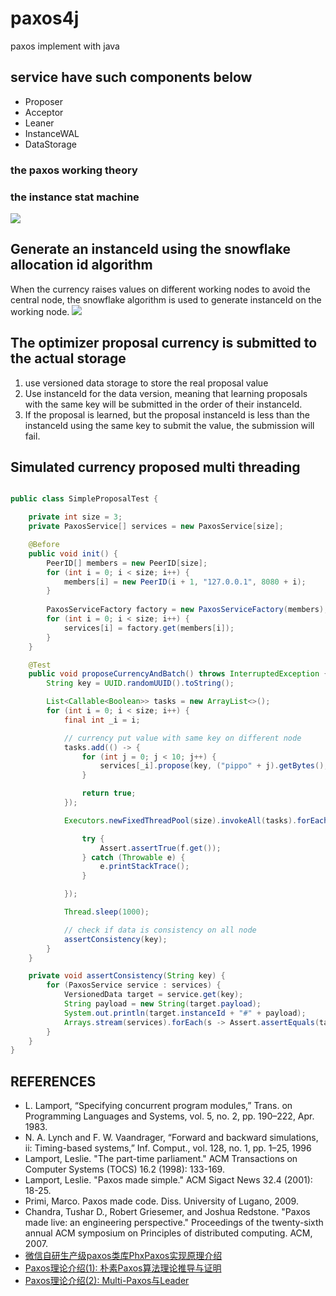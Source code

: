 # paxos4j
paxos implement with java

## service have such components below
* Proposer 
* Acceptor
* Leaner
* InstanceWAL
* DataStorage

### the paxos working theory

### the instance stat machine
![](https://github.com/pippo1980/paxos4j/blob/master/doc/statmachine.png)

## Generate an instanceId using the snowflake allocation id algorithm
When the currency raises values ​​on different working nodes to avoid the central node, the snowflake algorithm is used to generate instanceId on the working node.
![](https://github.com/pippo1980/paxos4j/blob/master/doc/snowflake.png)

## The optimizer proposal currency is submitted to the actual storage
1. use versioned data storage to store the real proposal value
2. Use instanceId for the data version, meaning that learning proposals with the same key will be submitted in the order of their instanceId.
3. If the proposal is learned, but the proposal instanceId is less than the instanceId using the same key to submit the value, the submission will fail.

## Simulated currency proposed multi threading
```java

public class SimpleProposalTest {

    private int size = 3;
    private PaxosService[] services = new PaxosService[size];

    @Before
    public void init() {
        PeerID[] members = new PeerID[size];
        for (int i = 0; i < size; i++) {
            members[i] = new PeerID(i + 1, "127.0.0.1", 8080 + i);
        }
        
        PaxosServiceFactory factory = new PaxosServiceFactory(members);
        for (int i = 0; i < size; i++) {
            services[i] = factory.get(members[i]);
        }
    }

    @Test
    public void proposeCurrencyAndBatch() throws InterruptedException {
        String key = UUID.randomUUID().toString();

        List<Callable<Boolean>> tasks = new ArrayList<>();
        for (int i = 0; i < size; i++) {
            final int _i = i;

            // currency put value with same key on different node
            tasks.add(() -> {
                for (int j = 0; j < 10; j++) {
                    services[_i].propose(key, ("pippo" + j).getBytes(), 1, TimeUnit.SECONDS);
                }

                return true;
            });

            Executors.newFixedThreadPool(size).invokeAll(tasks).forEach(f -> {

                try {
                    Assert.assertTrue(f.get());
                } catch (Throwable e) {
                    e.printStackTrace();
                }

            });

            Thread.sleep(1000);

            // check if data is consistency on all node
            assertConsistency(key);
        }
    }

    private void assertConsistency(String key) {
        for (PaxosService service : services) {
            VersionedData target = service.get(key);
            String payload = new String(target.payload);
            System.out.println(target.instanceId + "#" + payload);
            Arrays.stream(services).forEach(s -> Assert.assertEquals(target, s.get(key)));
        }
    }
}
```

## REFERENCES
* L. Lamport, “Specifying concurrent program modules,” Trans. on Programming Languages and Systems, vol. 5, no. 2, pp. 190–222, Apr. 1983.
* N. A. Lynch and F. W. Vaandrager, “Forward and backward simulations, ii: Timing-based systems,” Inf. Comput., vol. 128, no. 1, pp. 1–25, 1996
* Lamport, Leslie. "The part-time parliament." ACM Transactions on Computer Systems (TOCS) 16.2 (1998): 133-169.
* Lamport, Leslie. "Paxos made simple." ACM Sigact News 32.4 (2001): 18-25.
* Primi, Marco. Paxos made code. Diss. University of Lugano, 2009.
* Chandra, Tushar D., Robert Griesemer, and Joshua Redstone. "Paxos made live: an engineering perspective." Proceedings of the twenty-sixth annual ACM symposium on Principles of distributed computing. ACM, 2007.
* [微信自研生产级paxos类库PhxPaxos实现原理介绍](http://mp.weixin.qq.com/s?__biz=MzI4NDMyNTU2Mw==&mid=2247483695&idx=1&sn=91ea422913fc62579e020e941d1d059e#rd)
* [Paxos理论介绍(1): 朴素Paxos算法理论推导与证明](https://zhuanlan.zhihu.com/p/21438357?refer=lynncui)
* [Paxos理论介绍(2): Multi-Paxos与Leader](https://zhuanlan.zhihu.com/p/21466932?refer=lynncui)